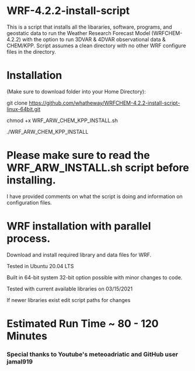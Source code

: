 # WRF-4.2.2-install-script
This is a script that installs all the libararies, software, programs, and geostatic data to run the Weather Research Forecast Model (WRFCHEM-4.2.2) with the option to run 3DVAR & 4DVAR observational data & CHEM/KPP. Script assumes a clean directory with no other WRF configure files in the directory.

# Installation 
(Make sure to download folder into your Home Directory):

git clone https://github.com/whatheway/WRFCHEM-4.2.2-install-script-linux-64bit.git

chmod +x WRF_ARW_CHEM_KPP_INSTALL.sh

./WRF_ARW_CHEM_KPP_INSTALL

# Please make sure to read the WRF_ARW_INSTALL.sh script before installing.  
I have provided comments on what the script is doing and information on configuration files.


# WRF installation with parallel process.

Download and install required library and data files for WRF.

Tested in Ubuntu 20.04 LTS

Built in 64-bit system 32-bit option possible with minor changes to code.

Tested with current available libraries on 03/15/2021

If newer libraries exist edit script paths for changes

# Estimated Run Time ~ 80 - 120 Minutes
### Special thanks to  Youtube's meteoadriatic and GitHub user jamal919
